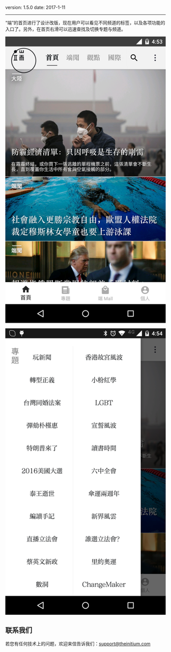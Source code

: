 version: 1.5.0
date: 2017-1-11

---

“端”的首页进行了设计改版，现在用户可以看见不同频道的标签，以及各项功能的入口了。另外，在首页右滑可以迅速查找及切换专题与频道。

![Today Widget](./material_home.jpg)

![Today Widget](./material_drawer.png)

## 联系我们

若您有任何技术上的问题，欢迎来信告诉我们：[support@theinitium.com](mailto:support@theinitium.com)
